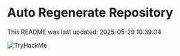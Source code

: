 # Auto Regenerate Repository

This README was last updated: 2025-05-29 10:39:04

 ![TryHackMe](https://tryhackme.com/badge/533634)